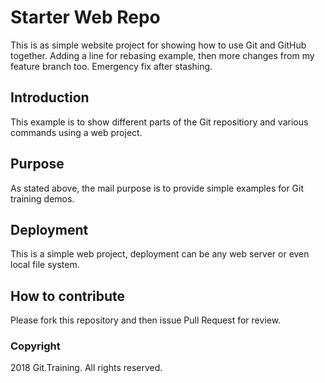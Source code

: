 # Starter Web Repo

This is as simple website project for showing how to use Git and GitHub together. Adding a line for rebasing example, then more changes from my feature branch too.
Emergency fix after stashing.

## Introduction

This example is to show different parts of the Git repositiory and various commands using a web project.

## Purpose

As stated above, the mail purpose is to provide simple examples for Git training demos.

## Deployment

This is a simple web project, deployment can be any web server or even local file system.

## How to contribute

Please fork this repository and then issue Pull Request for review.

### Copyright

2018 Git.Training. All rights reserved.